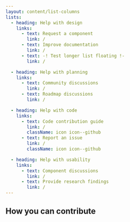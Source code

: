 ```yaml
---
layout: content/list-columns
lists:
  - heading: Help with design
    links:
      - text: Request a component
        link: /
      - text: Improve documentation
        link: /
      - text: -! Test longer list floating !-
        link: /

  - heading: Help with planning
    links:
      - text: Community discussions
        link: /
      - text: Roadmap discussions
        link: /

  - heading: Help with code
    links:
      - text: Code contribution guide
        link: /
        className: icon icon--github
      - text: Report an issue
        link: /
        className: icon icon--github

  - heading: Help with usability
    links:
      - text: Component discussions
        link: /
      - text: Provide research findings
        link: /
---
```


## How you can contribute
